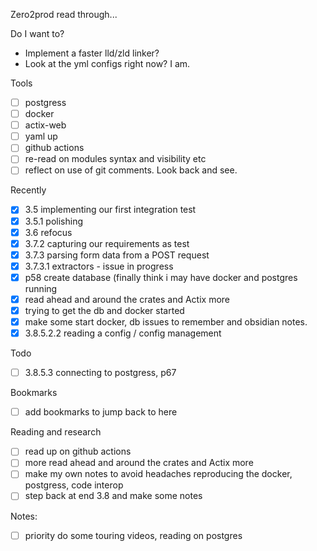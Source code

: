 Zero2prod read through... 

Do I want to? 
- Implement a faster lld/zld linker?  
- Look at the yml configs right now? I am. 

Tools
- [ ] postgress
- [ ] docker
- [ ] actix-web
- [ ] yaml up
- [ ] github actions
- [ ] re-read on modules syntax and visibility etc
- [ ] reflect on use of git comments. Look back and see.  

Recently
- [x] 3.5 implementing our first integration test
- [x] 3.5.1 polishing
- [x] 3.6 refocus
- [x] 3.7.2 capturing our requirements as test
- [x] 3.7.3 parsing form data from a POST request
- [x] 3.7.3.1 extractors - issue in progress
- [x] p58 create database (finally think i may have docker and postgres running
- [x] read ahead and around the crates and Actix more 
- [x] trying to get the db and docker started
- [x] make some start docker, db issues to remember and obsidian notes.
- [x] 3.8.5.2.2 reading a config / config management

Todo
- [ ] 3.8.5.3 connecting to postgress, p67

Bookmarks
- [ ] add bookmarks to jump back to here

Reading and research
- [ ] read up on github actions
- [ ] more read ahead and around the crates and Actix more 
- [ ] make my own notes to avoid headaches reproducing the docker, postgress, code interop
- [ ] step back at end 3.8 and make some notes

Notes:
- [ ] priority do some touring videos, reading on postgres 

